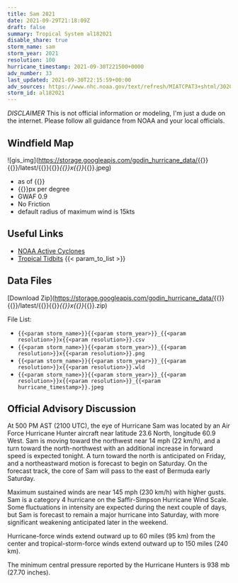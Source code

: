 ```yaml
---
title: Sam 2021
date: 2021-09-29T21:18:09Z
draft: false
summary: Tropical System al182021
disable_share: true
storm_name: sam
storm_year: 2021
resolution: 100
hurricane_timestamp: 2021-09-30T221500+0000
adv_number: 33
last_updated: 2021-09-30T22:15:59+00:00
adv_sources: https://www.nhc.noaa.gov/text/refresh/MIATCPAT3+shtml/302055.shtml;https://www.nhc.noaa.gov/refresh/graphics_at3+shtml/210349.shtml?cone
storm_id: al182021
---
```

*DISCLAIMER* This is not official information or modeling, I'm just a dude on the internet.  Please follow all guidance from NOAA and your local officials.

## Windfield Map
![gis_img](https://storage.googleapis.com/godin_hurricane_data/{{<param storm_name>}}{{<param storm_year>}}/latest/{{<param storm_name>}}{{<param storm_year>}}_{{<param resolution>}}x{{<param resolution>}}_{{<param hurricane_timestamp>}}.jpeg)

- as of {{<param last_updated>}}
- {{<param resolution>}}px per degree
- GWAF 0.9
- No Friction
- default radius of maximum wind is 15kts

## Useful Links
- [NOAA Active Cyclones](https://www.nhc.noaa.gov/)
- [Tropical Tidbits](https://www.tropicaltidbits.com/storminfo/)
{{< param_to_list >}}

## Data Files
[Download Zip](https://storage.googleapis.com/godin_hurricane_data/{{<param storm_name>}}{{<param storm_year>}}/latest/{{<param storm_name>}}{{<param storm_year>}}_{{<param resolution>}}x{{<param resolution>}}_{{<param hurricane_timestamp>}}.zip)

File List:
- `{{<param storm_name>}}{{<param storm_year>}}_{{<param resolution>}}x{{<param resolution>}}.csv`
- `{{<param storm_name>}}{{<param storm_year>}}_{{<param resolution>}}x{{<param resolution>}}.png`
- `{{<param storm_name>}}{{<param storm_year>}}_{{<param resolution>}}x{{<param resolution>}}.wld`
- `{{<param storm_name>}}{{<param storm_year>}}_{{<param resolution>}}x{{<param resolution>}}_{{<param hurricane_timestamp>}}.jpeg`


## Official Advisory Discussion
At 500 PM AST (2100 UTC), the eye of Hurricane Sam was located by 
an Air Force Hurricane Hunter aircraft near latitude 23.6 North, 
longitude 60.9 West.  Sam is moving toward the northwest near 14 
mph (22 km/h), and a turn toward the north-northwest with an 
additional increase in forward speed is expected tonight.  A turn 
toward the north is anticipated on Friday, and a northeastward 
motion is forecast to begin on Saturday.  On the forecast track, the 
core of Sam will pass to the east of Bermuda early Saturday.
 
Maximum sustained winds are near 145 mph (230 km/h) with higher
gusts.  Sam is a category 4 hurricane on the Saffir-Simpson
Hurricane Wind Scale.  Some fluctuations in intensity are expected
during the next couple of days, but Sam is forecast to remain a
major hurricane into Saturday, with more significant weakening
anticipated later in the weekend.  

Hurricane-force winds extend outward up to 60 miles (95 km) from the
center and tropical-storm-force winds extend outward up to 150 miles
(240 km).
 
The minimum central pressure reported by the Hurricane Hunters is 
938 mb (27.70 inches).